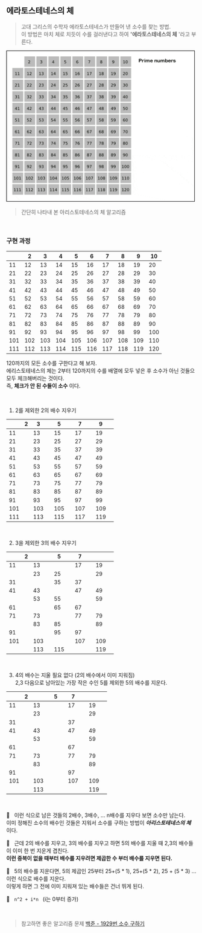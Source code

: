 ## 에라토스테네스의 체 

> 고대 그리스의 수학자 에라토스테네스가 만들어 낸 소수를 찾는 방법.   
이 방법은 마치 체로 치듯이 수를 걸러낸다고 하여 **'에라토스테네스의 체** '라고 부른다. 

<img src="./screenshots/prime.gif" width="500" height="400">

> 간단히 나타내 본 아리스토테네스의 체 알고리즘 

<br/>

### 구현 과정

| |2|3|4|5|6|7|8|9|10|
|--|--|--|--|--|--|--|--|--|--|
|11|12|13|14|15|16|17|18|19|20|
|21|22|23|24|25|26|27|28|29|30|
|31|32|33|34|35|36|37|38|39|40|
|41|42|43|44|45|46|47|48|49|50|
|51|52|53|54|55|56|57|58|59|60|
|61|62|63|64|65|66|67|68|69|70|
|71|72|73|74|75|76|77|78|79|80|
|81|82|83|84|85|86|87|88|89|90|
|91|92|93|94|95|96|97|98|99|100|
|101|102|103|104|105|106|107|108|109|110|
|111|112|113|114|115|116|117|118|119|120|

120까지의 모든 소수를 구한다고 해 보자.   
에리스토테네스의 체는 2부터 120까지의 수를 배열에 모두 넣은 후 소수가 아닌 것들으 모두 체크해버리는 것이다.   
즉, **체크가 안 된 수들이 소수** 이다.

<br/>

1. 2를 제외한 2의 배수 지우기

| |2|3||5||7||9||
|--|--|--|--|--|--|--|--|--|--|
|11||13||15||17||19||
|21||23||25||27||29||
|31||33||35||37||39||
|41||43||45||47||49||
|51||53||55||57||59||
|61||63||65||67||69||
|71||73||75||77||79||
|81||83||85||87||89||
|91||93||95||97||99||
|101||103||105||107||109||
|111||113||115||117||119||

<br/>

2. 3을 제외한 3의 배수 지우기

| |2|||5||7||||
|--|--|--|--|--|--|--|--|--|--|
|11||13||||17||19||
|||23||25||||29||
|31||||35||37||||
|41||43||||47||49||
|||53||55||||59||
|61||||65||67||||
|71||73||||77||79||
|||83||85||||89||
|91||||95||97||||
|101||103||||107||109||
|||113||115||||119||

<br/>

3. 4의 배수는 지울 필요 없다 (2의 배수에서 이미 지워짐)   
2,3 다음으로 남아있는 가장 작은 수인 5를 제외한 5의 배수를 지운다.

| |2|||5||7||||
|--|--|--|--|--|--|--|--|--|--|
|11||13||||17||19||
|||23||||||29||
|31||||||37||||
|41||43||||47||49||
|||53||||||59||
|61||||||67||||
|71||73||||77||79||
|||83||||||89||
|91||||||97||||
|101||103||||107||109||
|||113||||||119||

<br/>


📌 &nbsp; 이런 식으로 남은 것들의 2배수, 3배수, ... n배수를 지우다 보면 소수만 남는다.   
이미 정해진 소수의 배수인 것들은 지워서 소수를 구하는 방법이 ***아리스토테네스의 체*** 이다.

📌 &nbsp; 근데 2의 배수를 지우고, 3의 배수를 지우고 하면 5의 배수를 지울 때 2,3의 배수들이 이미 한 번 지운게 겹친다.   
**이런 중복이 없을 때부터 배수를 지우려면 제곱한 수 부터 배수를 지우면 된다.** 

📌 &nbsp; 5의 배수를 지운다면, 5의 제곱인 25부터 25+(5 * 1), 25+(5 * 2), 25 + (5 * 3) ... 이런 식으로 배수를 지운다.   
이렇게 하면 그 전에 이미 지워져 있는 배수들은 건너 뛰게 된다.

📌 &nbsp;  ```n^2 + i*n ``` (i는 0부터 증가)

<br/>

> 참고하면 좋은 알고리즘 문제  [백준 - 1929번 소수 구하기](https://www.acmicpc.net/problem/1929)
